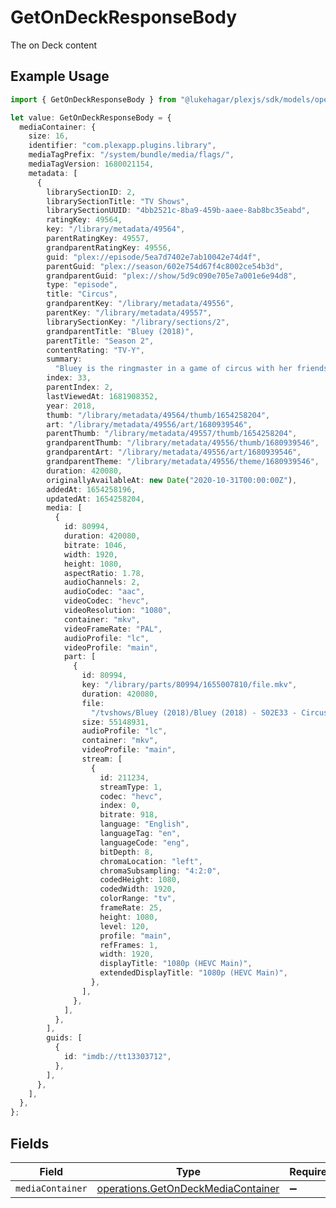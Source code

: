 # GetOnDeckResponseBody

The on Deck content

## Example Usage

```typescript
import { GetOnDeckResponseBody } from "@lukehagar/plexjs/sdk/models/operations";

let value: GetOnDeckResponseBody = {
  mediaContainer: {
    size: 16,
    identifier: "com.plexapp.plugins.library",
    mediaTagPrefix: "/system/bundle/media/flags/",
    mediaTagVersion: 1680021154,
    metadata: [
      {
        librarySectionID: 2,
        librarySectionTitle: "TV Shows",
        librarySectionUUID: "4bb2521c-8ba9-459b-aaee-8ab8bc35eabd",
        ratingKey: 49564,
        key: "/library/metadata/49564",
        parentRatingKey: 49557,
        grandparentRatingKey: 49556,
        guid: "plex://episode/5ea7d7402e7ab10042e74d4f",
        parentGuid: "plex://season/602e754d67f4c8002ce54b3d",
        grandparentGuid: "plex://show/5d9c090e705e7a001e6e94d8",
        type: "episode",
        title: "Circus",
        grandparentKey: "/library/metadata/49556",
        parentKey: "/library/metadata/49557",
        librarySectionKey: "/library/sections/2",
        grandparentTitle: "Bluey (2018)",
        parentTitle: "Season 2",
        contentRating: "TV-Y",
        summary:
          "Bluey is the ringmaster in a game of circus with her friends but Hercules wants to play his motorcycle game instead. Luckily Bluey has a solution to keep everyone happy.",
        index: 33,
        parentIndex: 2,
        lastViewedAt: 1681908352,
        year: 2018,
        thumb: "/library/metadata/49564/thumb/1654258204",
        art: "/library/metadata/49556/art/1680939546",
        parentThumb: "/library/metadata/49557/thumb/1654258204",
        grandparentThumb: "/library/metadata/49556/thumb/1680939546",
        grandparentArt: "/library/metadata/49556/art/1680939546",
        grandparentTheme: "/library/metadata/49556/theme/1680939546",
        duration: 420080,
        originallyAvailableAt: new Date("2020-10-31T00:00:00Z"),
        addedAt: 1654258196,
        updatedAt: 1654258204,
        media: [
          {
            id: 80994,
            duration: 420080,
            bitrate: 1046,
            width: 1920,
            height: 1080,
            aspectRatio: 1.78,
            audioChannels: 2,
            audioCodec: "aac",
            videoCodec: "hevc",
            videoResolution: "1080",
            container: "mkv",
            videoFrameRate: "PAL",
            audioProfile: "lc",
            videoProfile: "main",
            part: [
              {
                id: 80994,
                key: "/library/parts/80994/1655007810/file.mkv",
                duration: 420080,
                file:
                  "/tvshows/Bluey (2018)/Bluey (2018) - S02E33 - Circus.mkv",
                size: 55148931,
                audioProfile: "lc",
                container: "mkv",
                videoProfile: "main",
                stream: [
                  {
                    id: 211234,
                    streamType: 1,
                    codec: "hevc",
                    index: 0,
                    bitrate: 918,
                    language: "English",
                    languageTag: "en",
                    languageCode: "eng",
                    bitDepth: 8,
                    chromaLocation: "left",
                    chromaSubsampling: "4:2:0",
                    codedHeight: 1080,
                    codedWidth: 1920,
                    colorRange: "tv",
                    frameRate: 25,
                    height: 1080,
                    level: 120,
                    profile: "main",
                    refFrames: 1,
                    width: 1920,
                    displayTitle: "1080p (HEVC Main)",
                    extendedDisplayTitle: "1080p (HEVC Main)",
                  },
                ],
              },
            ],
          },
        ],
        guids: [
          {
            id: "imdb://tt13303712",
          },
        ],
      },
    ],
  },
};
```

## Fields

| Field                                                                                           | Type                                                                                            | Required                                                                                        | Description                                                                                     |
| ----------------------------------------------------------------------------------------------- | ----------------------------------------------------------------------------------------------- | ----------------------------------------------------------------------------------------------- | ----------------------------------------------------------------------------------------------- |
| `mediaContainer`                                                                                | [operations.GetOnDeckMediaContainer](../../../sdk/models/operations/getondeckmediacontainer.md) | :heavy_minus_sign:                                                                              | N/A                                                                                             |